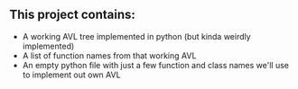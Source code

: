 ## This project contains:
* A working AVL tree implemented in python (but kinda weirdly implemented)
* A list of function names from that working AVL
* An empty python file with just a few function and class names we'll use to implement out own AVL
